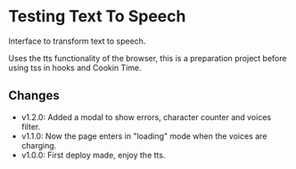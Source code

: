 # Testing Text To Speech

Interface to transform text to speech.

Uses the tts functionality of the browser, this is a preparation project before using tss
in hooks and Cookin Time.

## Changes

- v1.2.0: Added a modal to show errors, character counter and voices filter.
- v1.1.0: Now the page enters in "loading" mode when the voices are charging.
- v1.0.0: First deploy made, enjoy the tts.
